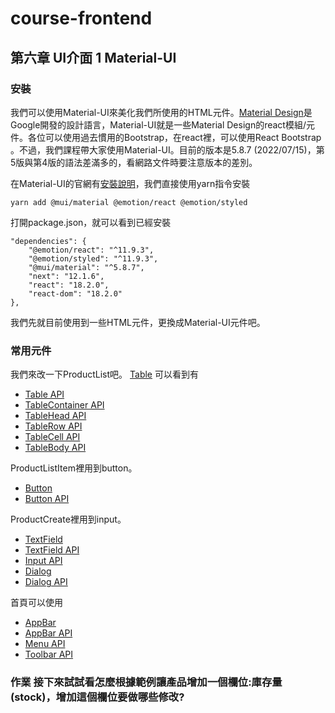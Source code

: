 # course-frontend
## 第六章 UI介面 1 Material-UI
### 安裝

我們可以使用Material-UI來美化我們所使用的HTML元件。[Material Design](https://material.io/)是Google開發的設計語言，Material-UI就是一些Material Design的react模組/元件。各位可以使用過去慣用的Bootstrap，在react裡，可以使用React Bootstrap 。不過，我們課程帶大家使用Material-UI。目前的版本是5.8.7 (2022/07/15)，第5版與第4版的語法差滿多的，看網路文件時要注意版本的差別。

在Material-UI的官網有[安裝說明](https://mui.com/material-ui/getting-started/installation/)，我們直接使用yarn指令安裝

    yarn add @mui/material @emotion/react @emotion/styled

打開package.json，就可以看到已經安裝

    "dependencies": {
        "@emotion/react": "^11.9.3",
        "@emotion/styled": "^11.9.3",
        "@mui/material": "^5.8.7",
        "next": "12.1.6",
        "react": "18.2.0",
        "react-dom": "18.2.0"
    },

我們先就目前使用到一些HTML元件，更換成Material-UI元件吧。

### 常用元件

我們來改一下ProductList吧。
[Table](https://mui.com/material-ui/react-table/)
可以看到有
* [Table API](https://mui.com/material-ui/api/table/)
* [TableContainer API](https://mui.com/material-ui/api/table-container/)
* [TableHead API](https://mui.com/material-ui/api/table-head/)
* [TableRow API](https://mui.com/material-ui/api/table-row/)
* [TableCell API](https://mui.com/material-ui/api/table-cell/)
* [TableBody API](https://mui.com/material-ui/api/table-body/)

ProductListItem裡用到button。
* [Button](https://mui.com/material-ui/react-button/)
* [Button API](https://mui.com/material-ui/api/button/)

ProductCreate裡用到input。
* [TextField](https://mui.com/material-ui/react-text-field/)
* [TextField API](https://mui.com/material-ui/api/text-field/)
* [Input API](https://mui.com/material-ui/api/input/)
* [Dialog](https://mui.com/components/dialogs/)
* [Dialog API](https://mui.com/material-ui/api/dialog/)

首頁可以使用
* [AppBar](https://mui.com/material-ui/react-app-bar/)
* [AppBar API](https://mui.com/material-ui/api/app-bar/)
* [Menu API](https://mui.com/material-ui/api/menu/)
* [Toolbar API](https://mui.com/material-ui/api/toolbar/)

### 作業 接下來試試看怎麼根據範例讓產品增加一個欄位:庫存量 (stock)，增加這個欄位要做哪些修改?
